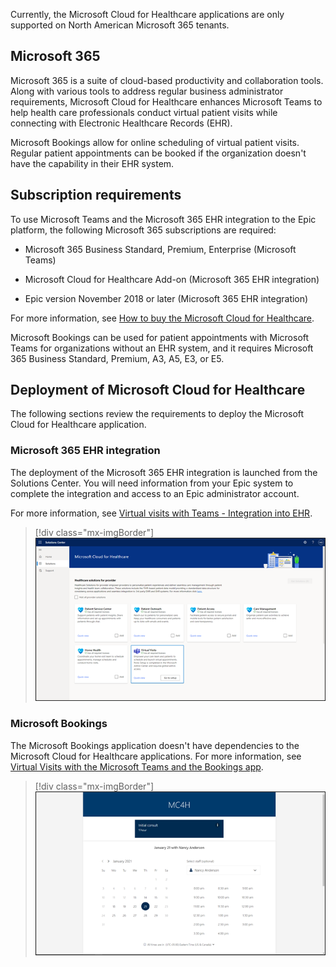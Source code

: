 Currently, the Microsoft Cloud for Healthcare applications are only supported on North American Microsoft 365 tenants. 

## Microsoft 365

Microsoft 365 is a suite of cloud-based productivity and collaboration tools. Along with various tools to address regular business administrator requirements, Microsoft Cloud for Healthcare enhances Microsoft Teams to help health care professionals conduct virtual patient visits while connecting with Electronic Healthcare Records (EHR).

Microsoft Bookings allow for online scheduling of virtual patient visits. Regular patient appointments can be booked if the organization doesn't have the capability in their EHR system.

## Subscription requirements

To use Microsoft Teams and the Microsoft 365 EHR integration to the Epic platform, the following Microsoft 365 subscriptions are required:

-   Microsoft 365 Business Standard, Premium, Enterprise (Microsoft Teams)

-   Microsoft Cloud for Healthcare Add-on (Microsoft 365 EHR integration)

-   Epic version November 2018 or later (Microsoft 365 EHR integration)

For more information, see [How to buy the Microsoft Cloud for Healthcare](/industry/healthcare/buy/?azure-portal=true).

Microsoft Bookings can be used for patient appointments with Microsoft Teams for organizations without an EHR system, and it requires Microsoft 365 Business Standard, Premium, A3, A5, E3, or E5.

## Deployment of Microsoft Cloud for Healthcare

The following sections review the requirements to deploy the Microsoft Cloud for Healthcare application.

### Microsoft 365 EHR integration

The deployment of the Microsoft 365 EHR integration is launched from the Solutions Center. You will need information from your Epic system to complete the integration and access to an Epic administrator account.

For more information, see [Virtual visits with Teams - Integration into EHR](/MicrosoftTeams/expand-teams-across-your-org/healthcare/ehr-admin/?azure-portal=true).

> [!div class="mx-imgBorder"]
> [![Screenshot showing the Microsoft cloud for Healthcare solutions, with the Virtual Visits solution highlighted.](../media/virtual-visits.png)](../media/virtual-visits.png#lightbox)

### Microsoft Bookings

The Microsoft Bookings application doesn't have dependencies to the Microsoft Cloud for Healthcare applications. For more information, see [Virtual Visits with the Microsoft Teams and the Bookings app](/microsoftteams/bookings-app-admin/?azure-portal=true).

> [!div class="mx-imgBorder"]
> [![Screenshot showing booking for Nancy Anderson.](../media/booking-application.png)](../media/booking-application.png#lightbox)
